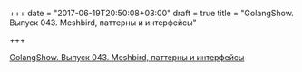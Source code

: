 +++
date = "2017-06-19T20:50:08+03:00"
draft = true
title = "GolangShow. Выпуск 043. Meshbird, паттерны и интерфейсы"

+++

<p><a href="http://golangshow.com/episode/2016/02-12-043/">GolangShow. Выпуск 043. Meshbird, паттерны и интерфейсы</a></p>